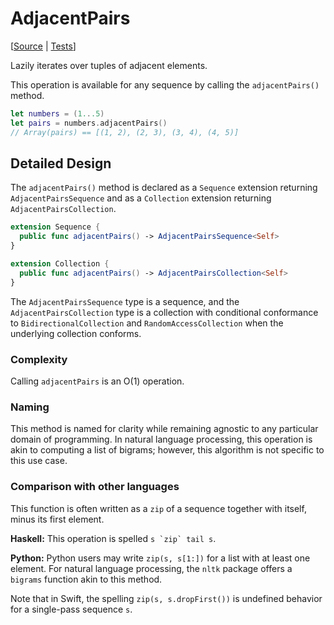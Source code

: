 # AdjacentPairs

[[Source](https://github.com/apple/swift-algorithms/blob/main/Sources/Algorithms/AdjacentPairs.swift) | 
 [Tests](https://github.com/apple/swift-algorithms/blob/main/Tests/SwiftAlgorithmsTests/AdjacentPairsTests.swift)]
 
Lazily iterates over tuples of adjacent elements.

This operation is available for any sequence by calling the `adjacentPairs()` method.

```swift
let numbers = (1...5)
let pairs = numbers.adjacentPairs()
// Array(pairs) == [(1, 2), (2, 3), (3, 4), (4, 5)]
```

## Detailed Design

The `adjacentPairs()` method is declared as a `Sequence` extension returning `AdjacentPairsSequence` and as a `Collection` extension returning `AdjacentPairsCollection`.

```swift
extension Sequence {
  public func adjacentPairs() -> AdjacentPairsSequence<Self>
}
```

```swift
extension Collection {
  public func adjacentPairs() -> AdjacentPairsCollection<Self>
}
```

The `AdjacentPairsSequence` type is a sequence, and the `AdjacentPairsCollection` type is a collection with conditional conformance to `BidirectionalCollection` and `RandomAccessCollection` when the underlying collection conforms.

### Complexity

Calling `adjacentPairs` is an O(1) operation.

### Naming

This method is named for clarity while remaining agnostic to any particular domain of programming. In natural language processing, this operation is akin to computing a list of bigrams; however, this algorithm is not specific to this use case.

[naming]: https://forums.swift.org/t/naming-of-chained-with/40999/

### Comparison with other languages

This function is often written as a `zip` of a sequence together with itself, minus its first element.

**Haskell:** This operation is spelled ``s `zip` tail s``.

**Python:** Python users may write `zip(s, s[1:])` for a list with at least one element. For natural language processing, the `nltk` package offers a `bigrams` function akin to this method.

 Note that in Swift, the spelling `zip(s, s.dropFirst())` is undefined behavior for a single-pass sequence `s`.
